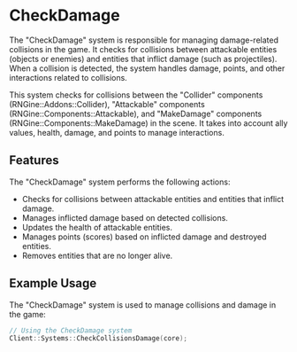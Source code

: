 # CheckDamage

The "CheckDamage" system is responsible for managing damage-related collisions in the game. It checks for collisions between attackable entities (objects or enemies) and entities that inflict damage (such as projectiles). When a collision is detected, the system handles damage, points, and other interactions related to collisions.

This system checks for collisions between the "Collider" components (RNGine::Addons::Collider), "Attackable" components (RNGine::Components::Attackable), and "MakeDamage" components (RNGine::Components::MakeDamage) in the scene. It takes into account ally values, health, damage, and points to manage interactions.

## Features
The "CheckDamage" system performs the following actions:
- Checks for collisions between attackable entities and entities that inflict damage.
- Manages inflicted damage based on detected collisions.
- Updates the health of attackable entities.
- Manages points (scores) based on inflicted damage and destroyed entities.
- Removes entities that are no longer alive.

## Example Usage
The "CheckDamage" system is used to manage collisions and damage in the game:

```cpp
// Using the CheckDamage system
Client::Systems::CheckCollisionsDamage(core);
```